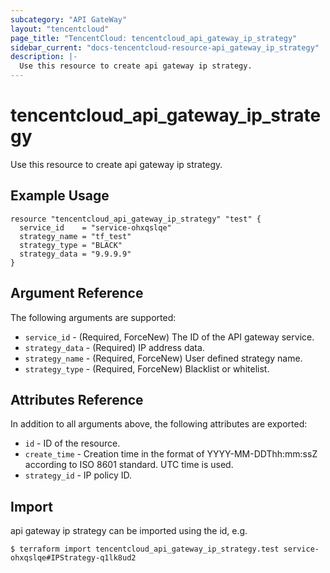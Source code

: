 ```yaml
---
subcategory: "API GateWay"
layout: "tencentcloud"
page_title: "TencentCloud: tencentcloud_api_gateway_ip_strategy"
sidebar_current: "docs-tencentcloud-resource-api_gateway_ip_strategy"
description: |-
  Use this resource to create api gateway ip strategy.
---
```


# tencentcloud_api_gateway_ip_strategy

Use this resource to create api gateway ip strategy.

## Example Usage

```hcl
resource "tencentcloud_api_gateway_ip_strategy" "test" {
  service_id    = "service-ohxqslqe"
  strategy_name = "tf_test"
  strategy_type = "BLACK"
  strategy_data = "9.9.9.9"
}
```

## Argument Reference

The following arguments are supported:

* `service_id` - (Required, ForceNew) The ID of the API gateway service.
* `strategy_data` - (Required) IP address data.
* `strategy_name` - (Required, ForceNew) User defined strategy name.
* `strategy_type` - (Required, ForceNew) Blacklist or whitelist.

## Attributes Reference

In addition to all arguments above, the following attributes are exported:

* `id` - ID of the resource.
* `create_time` - Creation time in the format of YYYY-MM-DDThh:mm:ssZ according to ISO 8601 standard. UTC time is used.
* `strategy_id` - IP policy ID.


## Import

api gateway ip strategy can be imported using the id, e.g.

```
$ terraform import tencentcloud_api_gateway_ip_strategy.test service-ohxqslqe#IPStrategy-q1lk8ud2
```

